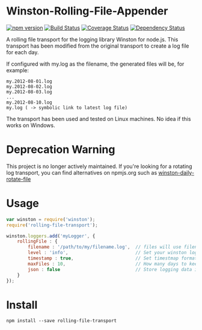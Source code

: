 Winston-Rolling-File-Appender
=============================
[![npm version](https://badge.fury.io/js/rolling-file-transport.svg)](https://badge.fury.io/js/rolling-file-transport)
[![Build Status](https://travis-ci.org/mallocator/Winston-Rolling-File-Appender.svg?branch=master)](https://travis-ci.org/mallocator/Winston-Rolling-File-Appender)
[![Coverage Status](https://coveralls.io/repos/github/mallocator/Winston-Rolling-File-Appender/badge.svg?branch=master)](https://coveralls.io/github/mallocator/Winston-Rolling-File-Appender?branch=master)
[![Dependency Status](https://david-dm.org/mallocator/Winston-Rolling-File-Appender.svg)](https://david-dm.org/mallocator/Winston-Rolling-File-Appender)

A rolling file transport for the logging library Winston for node.js.
This transport has been modified from the original transport to create a log file for each day.

If configured with my.log as the filename, the generated files will be, for example:

	my.2012-08-01.log
	my.2012-08-02.log
	my.2012-08-03.log
	...
	my.2012-08-10.log
	my.log ( -> symbolic link to latest log file)

The transport has been used and tested on Linux machines. No idea if this works on Windows.

# Deprecation Warning

This project is no longer actively maintained. If you're looking for a rotating log transport, you can find alternatives on npmjs.org such as [winston-daily-rotate-file](https://www.npmjs.com/package/winston-daily-rotate-file)


# Usage

```javascript
var winston = require('winston');
require('rolling-file-transport');

winston.loggers.add('myLogger', {
	rollingFile : {
		filename : '/path/to/my/filename.log',	// files will use filename.<date>.log for all files
		level : 'info',							// Set your winston log level, same as original file transport
		timestamp : true,						// Set timestmap format/enabled, Same ass original file transport
		maxFiles : 10,							// How many days to keep as back log
		json : false							// Store logging data ins json format
	}
});
```

# Install

```npm install --save rolling-file-transport```
